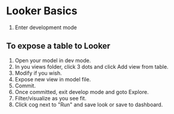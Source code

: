 # Looker Basics

1. Enter development mode

## To expose a table to Looker

1. Open your model in dev mode.
2. In you views folder, click 3 dots and click Add view from table.
3. Modify if you wish.
4. Expose new view in model file.
5. Commit.
6. Once committed, exit develop mode and goto Explore.
7. Filter/visualize as you see fit.
8. Click cog next to "Run" and save look or save to dashboard.
